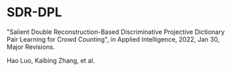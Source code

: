 # SDR-DPL

"Salient Double Reconstruction-Based Discriminative Projective Dictionary Pair Learning for Crowd Counting", in Applied Intelligence, 2022, Jan 30, Major Revisions.

Hao Luo, Kaibing Zhang, et al.
